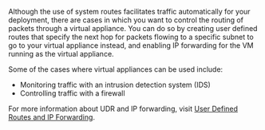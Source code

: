 Although the use of system routes facilitates traffic automatically for your deployment, there are cases in which you want to control the routing of packets through a virtual appliance. You can do so by creating user defined routes that specify the next hop for packets flowing to a specific subnet to go to your virtual appliance instead, and enabling IP forwarding for the VM running as the virtual appliance.

Some of the cases where virtual appliances can be used include:

* Monitoring traffic with an intrusion detection system (IDS)
* Controlling traffic with a firewall

For more information about UDR and IP forwarding, visit [User Defined Routes and IP Forwarding](../articles/virtual-network/virtual-networks-udr-overview.md).


